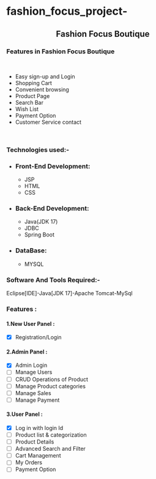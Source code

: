 # fashion_focus_project-
<div align="center"> <h2>Fashion Focus Boutique</h2></div>	
<h3>Features in  Fashion Focus Boutique</h3>
<br>
<ul>
	<li>	Easy sign-up and Login</li>
	<li>Shopping Cart</li>
	<li>Convenient browsing</li>
	<li>Product Page</li>
	<li>	Search Bar</li>
	<li>Wish List</li>
	<li>Payment Option</li>
	<li>Customer Service contact </li></ul>
	<br>
	<h3>Technologies used:-</h3>
	<ul>
	<li><h3>Front-End Development:</h3>
		<ul>
	<li>JSP</li>
	<li>HTML</li>
			<li>CSS</li></ul>
	<li><h3>Back-End Development:</h3>
		<ul>
	<li>Java(JDK 17)</li>
	<li>JDBC</li>
			<li>Spring Boot</li></ul>
		<li><h3>DataBase:</h3>
			<ul>
				<li>MYSQL</li></ul>
	</ul>
	<h3>Software And Tools Required:- </h3> <p>Eclipse[IDE]-Java[JDK 17]-Apache Tomcat-MySql</p>
	<h3>Features :</h3>
	
<h4> 1.New User Panel :</h4>

- [X] Registration/Login
	
<h4> 2.Admin Panel : </h4>

- [X] Admin Login
- [ ] Manage Users
- [ ] CRUD Operations of Product 	
- [ ] Manage Product categories
- [ ] Manage Sales
- [ ] Manage Payment

<h4> 3.User Panel :</h4>

- [X] Log in with login Id
- [ ] Product list & categorization
- [ ] Product Details	
- [ ] Advanced Search and Filter
- [ ] Cart Management
- [ ] My Orders
- [ ] Payment Option

